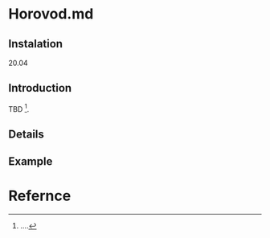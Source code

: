 # Horovod.md

## Instalation

20.04

## Introduction

TBD [^ref1].

## Details

## Example

# Refernce

[^ref1]: ....
